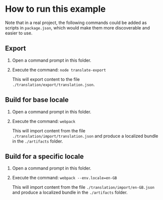 # How to run this example

Note that in a real project, the following commands could be added as scripts
in `package.json`, which would make them more discoverable and easier to use.

## Export

1. Open a command prompt in this folder.

2. Execute the command: `node translate-export`

   This will export content to the file `./translation/export/translation.json`.

## Build for base locale

1. Open a command prompt in this folder.

2. Execute the command: `webpack`

   This will import content from the file `./translation/import/translation.json`
   and produce a localized bundle in the `./artifacts` folder.

## Build for a specific locale

1. Open a command prompt in this folder.

2. Execute the command: `webpack --env.locale=en-GB`

   This will import content from the file `./translation/import/en-GB.json`
   and produce a localized bundle in the `./artifacts` folder.
